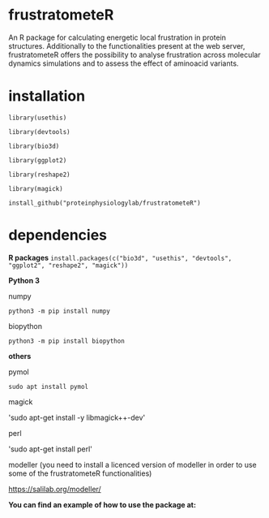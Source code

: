 # frustratometeR
An R package for calculating energetic local frustration in protein structures. Additionally to the functionalities present at the web server, frustratometeR offers the possibility to analyse frustration across molecular dynamics simulations and to assess the effect of aminoacid variants.

# installation 

`library(usethis)`

`library(devtools)`

`library(bio3d)`

`library(ggplot2)`

`library(reshape2)`

`library(magick)`

`install_github("proteinphysiologylab/frustratometeR")`

# dependencies

**R packages**
`install.packages(c("bio3d", "usethis", "devtools", "ggplot2", "reshape2", "magick"))`

**Python 3**

numpy 

`python3 -m pip install numpy`

biopython

`python3 -m pip install biopython`


**others**

pymol

`sudo apt install pymol`

magick

'sudo apt-get install -y libmagick++-dev'

perl

'sudo apt-get install perl'

modeller (you need to install a licenced version of modeller in order to use some of the frustratometeR functionalities)

https://salilab.org/modeller/

**You can find an example of how to use the package at:**
